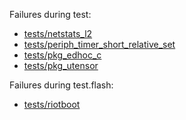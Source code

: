 Failures during test:
- [tests/netstats_l2](tests/netstats_l2/test.failed)
- [tests/periph_timer_short_relative_set](tests/periph_timer_short_relative_set/test.failed)
- [tests/pkg_edhoc_c](tests/pkg_edhoc_c/test.failed)
- [tests/pkg_utensor](tests/pkg_utensor/test.failed)

Failures during test.flash:
- [tests/riotboot](tests/riotboot/test.flash.failed)

